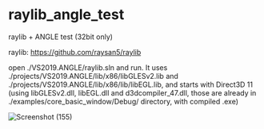 # raylib_angle_test
raylib + ANGLE test (32bit only)

raylib: https://github.com/raysan5/raylib


open ./VS2019.ANGLE/raylib.sln and run. 
It uses ./projects/VS2019.ANGLE/lib/x86/libGLESv2.lib  and ./projects/VS2019.ANGLE/lib/x86/lib/libEGL.lib, and starts with Direct3D 11 (using libGLESv2.dll, libEGL.dll and d3dcompiler_47.dll, those are already in ./examples/core_basic_window/Debug/ directory, with compiled .exe)

![Screenshot (155)](https://user-images.githubusercontent.com/2569545/155636310-256d2915-8b0a-4453-a8ca-148ac377b1bc.png)
